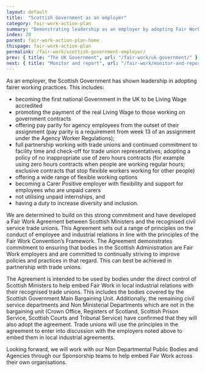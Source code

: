 ```yaml
---
layout: default
title:  "Scottish Government as an employer"
category: fair-work-action-plan
summary: "Demonstrating leadership as an employer by adopting Fair Work practices aligned with the Fair Work Framework."
index: 20
parent: fair-work-action-plan-home
thispage: fair-work-action-plan
permalink: /fair-work/scottish-government-employer/
prev: { title: "The UK Government", url: "/fair-work/uk-government/" }
next: { title: "Monitor and report", url: "/fair-work/monitor-and-report/" }
---
```


As an employer, the Scottish Government has shown leadership in adopting fairer working practices.  This includes:

* becoming the first national Government in the UK to be Living Wage accredited
* promoting the payment of the real Living Wage to those working on government contracts 
* offering pay parity for agency employees from the outset of their assignment (pay parity is a requirement from week 13 of an assignment under the Agency Worker Regulations);
* full partnership working with trade unions and continued commitment to facility time and  check-off for trade union representatives; adopting a policy of no inappropriate use of zero hours contracts (for example using zero hours contracts when people are working regular hours; exclusive contracts that stop flexible workers working for other people)
* offering a wide range of flexible working options
* becoming a Carer Positive employer with flexibility and support for employees who are unpaid carers
* not utilising unpaid internships, and 
* having a duty to increase diversity and inclusion.

We are determined to build on this strong commitment and have developed a Fair Work Agreement between Scottish Ministers and the recognised civil service trade unions.  This Agreement sets out a range of principles on the conduct of employee and industrial relations in line with the principles of the Fair Work Convention’s Framework.  The Agreement demonstrates commitment to ensuring that bodies in the Scottish Administration are Fair Work employers and are committed to continually striving to improve policies and practices in that regard.  This can best be achieved in partnership with trade unions. 

The Agreement is intended to be used by bodies under the direct control of Scottish Ministers to help embed Fair Work in local industrial relations with their recognised trade unions.  This includes the bodies covered by the Scottish Government Main Bargaining Unit.  Additionally, the remaining civil service departments and Non Ministerial Departments which are not in the bargaining unit (Crown Office, Registers of Scotland, Scottish Prison Service, Scottish Courts and Tribunal Service) have confirmed that they will also adopt the agreement.  Trade unions will use the principles in the agreement to enter into discussion with the employers noted above to embed them in local industrial agreements. 

Looking forward, we will work with our Non Departmental Public Bodies and Agencies through our Sponsorship teams to help embed Fair Work across their own organisations. 
